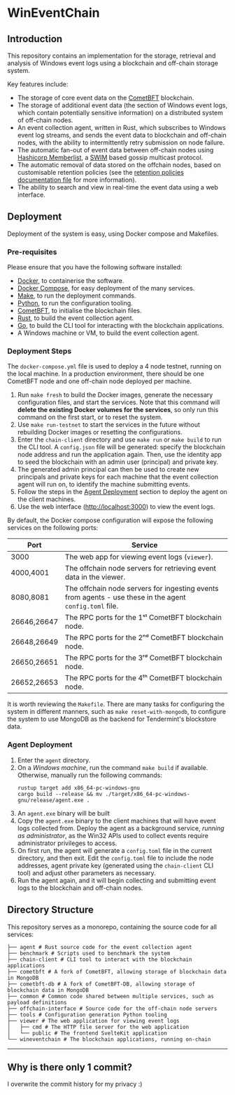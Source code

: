 # WinEventChain

## Introduction

This repository contains an implementation for the storage, retrieval and analysis of Windows event logs using a
blockchain and off-chain storage system.

Key features include:

- The storage of core event data on the [CometBFT](https://cometbft.com/) blockchain.
- The storage of additional event data (the <EventData> section of Windows event logs, which contain potentially
  sensitive information) on a distributed system of off-chain nodes.
- An event collection agent, written in Rust, which subscribes to Windows event log streams, and sends the event data to
  blockchain and off-chain nodes, with the ability to intermittently retry submission on node failure.
- The automatic fan-out of event data between off-chain nodes
  using [Hashicorp Memberlist](https://github.com/hashicorp/memberlist), a
  [SWIM](https://www.cs.cornell.edu/projects/Quicksilver/public_pdfs/SWIM.pdf) based gossip multicast protocol.
- The automatic removal of data stored on the offchain nodes, based on customisable retention policies (see the
  [retention policies documentation file](./retention-policies.md) for more information).
- The ability to search and view in real-time the event data using a web interface.

## Deployment

Deployment of the system is easy, using Docker compose and Makefiles.

### Pre-requisites

Please ensure that you have the following software installed:

- [Docker](https://docker.com), to containerise the software.
- [Docker Compose](https://docs.docker.com/compose/), for easy deployment of the many services.
- [Make](https://www.gnu.org/software/make/), to run the deployment commands.
- [Python](https://www.python.org/), to run the configuration tooling.
- [CometBFT](https://docs.cometbft.com/v0.38/guides/install), to initialise the blockchain files.
- [Rust](https://www.rust-lang.org/), to build the event collection agent.
- [Go](https://go.dev/), to build the CLI tool for interacting with the blockchain applications.
- A Windows machine or VM, to build the event collection agent.

### Deployment Steps

The `docker-compose.yml` file is used to deploy a 4 node testnet, running on the local machine. In a production
environment, there should be one CometBFT node and one off-chain node deployed per machine.

1. Run `make fresh` to build the Docker images, generate the necessary configuration files, and start the services.
   Note that this command will **delete the existing Docker volumes for the services**, so only run this command on the
   first start, or to reset the system.
2. Use `make run-testnet` to start the services in the future without rebuilding Docker images or resetting the
   configurations.
3. Enter the `chain-client` directory and use `make run` or `make build` to run the CLI tool. A `config.json` file will
be generated: specify the blockchain node address and run the application again. Then, use the identity app to seed
the blockchain with an admin user (principal) and private key.
4. The generated admin principal can then be used to create new principals and private keys for each machine that the
event collection agent will run on, to identify the machine submitting events.
5. Follow the steps in the [Agent Deployment](#agent-deployment) section to deploy the agent on the client machines.
6. Use the web interface ([http://localhost:3000](http://localhost:3000)) to view the event logs.

By default, the Docker compose configuration will expose the following services on the following ports:

| **Port**    | **Service**                                                                                             |
|-------------|---------------------------------------------------------------------------------------------------------|
| 3000        | The web app for viewing event logs (`viewer`).                                                          |
| 4000,4001   | The offchain node servers for retrieving event data in the viewer.                                      |
| 8080,8081   | The offchain node servers for ingesting events from agents - use these in the agent `config.toml` file. |
| 26646,26647 | The RPC ports for the 1ˢᵗ CometBFT blockchain node.                                                     |
| 26648,26649 | The RPC ports for the 2ⁿᵈ CometBFT blockchain node.                                                     |
| 26650,26651 | The RPC ports for the 3ʳᵈ CometBFT blockchain node.                                                     |
| 26652,26653 | The RPC ports for the 4ᵗʰ CometBFT blockchain node.                                                     |

It is worth reviewing the `Makefile`. There are many tasks for configuring the system in different manners, such as
`make reset-with-mongodb`, to configure the system to use MongoDB as the backend for Tendermint's blockstore data.

### Agent Deployment

1. Enter the `agent` directory.
2. On a *Windows machine*, run the command `make build` if available. Otherwise, manually run the following commands:
    ```
    rustup target add x86_64-pc-windows-gnu
    cargo build --release && mv ./target/x86_64-pc-windows-gnu/release/agent.exe .
    ```
3. An `agent.exe` binary will be built
4. Copy the `agent.exe` binary to the client machines that will have event logs collected from. Deploy the agent as
   a background service, *running as administrator*, as the Win32 APIs used to collect events require administrator
   privileges to access.
5. On first run, the agent will generate a `config.toml` file in the current directory, and then exit. Edit the
   `config.toml` file to include the node addresses, agent private key (generated using the `chain-client` CLI tool)
   and adjust other parameters as necessary.
6. Run the agent again, and it will begin collecting and submitting event logs to the blockchain and off-chain nodes.

## Directory Structure
This repository serves as a monorepo, containing the source code for all services:

```
├── agent # Rust source code for the event collection agent
├── benchmark # Scripts used to benchmark the system
├── chain-client # CLI tool to interact with the blockchain applications
├── cometbft # A fork of CometBFT, allowing storage of blockchain data in MongoDB
├── cometbft-db # A fork of CometBFT-DB, allowing storage of blockchain data in MongoDB
├── common # Common code shared between multiple services, such as payload definitions
├── offchain-interface # Source code for the off-chain node servers
├── tools # Configuration generation Python tooling
├── viewer # The web application for viewing event logs
│   ├── cmd # The HTTP file server for the web application
│   └── public # The frontend SvelteKit application 
└── wineventchain # The blockchain applications, running on-chain
```

---

## Why is there only 1 commit?
I overwrite the commit history for my privacy :)
